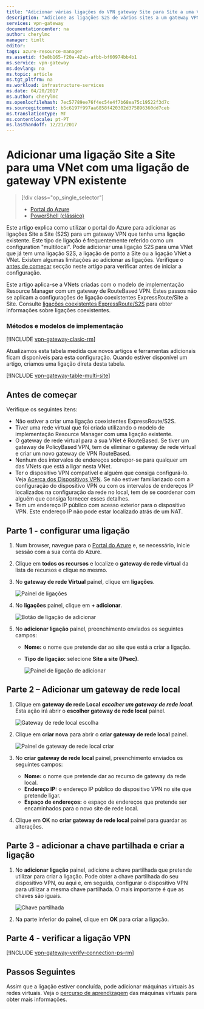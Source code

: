 ```yaml
---
title: "Adicionar várias ligações do VPN gateway Site para Site a uma VNet: Portal do Azure: Resource Manager | Microsoft Docs"
description: "Adicione as ligações S2S de vários sites a um gateway VPN que tenha uma ligação existente"
services: vpn-gateway
documentationcenter: na
author: cherylmc
manager: timlt
editor: 
tags: azure-resource-manager
ms.assetid: f3e8b165-f20a-42ab-afbb-bf60974bb4b1
ms.service: vpn-gateway
ms.devlang: na
ms.topic: article
ms.tgt_pltfrm: na
ms.workload: infrastructure-services
ms.date: 04/20/2017
ms.author: cherylmc
ms.openlocfilehash: 7ec57789ee76f4ec54e4f7b68ea75c19522f3d7c
ms.sourcegitcommit: b5c6197f997aa6858f420302d375896360dd7ceb
ms.translationtype: MT
ms.contentlocale: pt-PT
ms.lasthandoff: 12/21/2017
---
```

# <a name="add-a-site-to-site-connection-to-a-vnet-with-an-existing-vpn-gateway-connection"></a>Adicionar uma ligação Site a Site para uma VNet com uma ligação de gateway VPN existente

> [!div class="op_single_selector"]
> * [Portal do Azure](vpn-gateway-howto-multi-site-to-site-resource-manager-portal.md)
> * [PowerShell (clássico)](vpn-gateway-multi-site.md)
>
> 

Este artigo explica como utilizar o portal do Azure para adicionar as ligações Site a Site (S2S) para um gateway VPN que tenha uma ligação existente. Este tipo de ligação é frequentemente referido como um configuration "multilocal". Pode adicionar uma ligação S2S para uma VNet que já tem uma ligação S2S, a ligação de ponto a Site ou a ligação VNet a VNet. Existem algumas limitações ao adicionar as ligações. Verifique o [antes de começar](#before) secção neste artigo para verificar antes de iniciar a configuração. 

Este artigo aplica-se a VNets criadas com o modelo de implementação Resource Manager com um gateway de RouteBased VPN. Estes passos não se aplicam a configurações de ligação coexistentes ExpressRoute/Site a Site. Consulte [ligações coexistentes ExpressRoute/S2S](../expressroute/expressroute-howto-coexist-resource-manager.md) para obter informações sobre ligações coexistentes.

### <a name="deployment-models-and-methods"></a>Métodos e modelos de implementação
[!INCLUDE [vpn-gateway-clasic-rm](../../includes/vpn-gateway-classic-rm-include.md)]

Atualizamos esta tabela medida que novos artigos e ferramentas adicionais ficam disponíveis para esta configuração. Quando estiver disponível um artigo, criamos uma ligação direta desta tabela.

[!INCLUDE [vpn-gateway-table-multi-site](../../includes/vpn-gateway-table-multisite-include.md)]

## <a name="before"></a>Antes de começar
Verifique os seguintes itens:

* Não estiver a criar uma ligação coexistentes ExpressRoute/S2S.
* Tiver uma rede virtual que foi criada utilizando o modelo de implementação Resource Manager com uma ligação existente.
* O gateway de rede virtual para a sua VNet é RouteBased. Se tiver um gateway de PolicyBased VPN, tem de eliminar o gateway de rede virtual e criar um novo gateway de VPN RouteBased.
* Nenhum dos intervalos de endereços sobrepor-se para qualquer um das VNets que está a ligar nesta VNet.
* Ter o dispositivo VPN compatível e alguém que consiga configurá-lo. Veja [Acerca dos Dispositivos VPN](vpn-gateway-about-vpn-devices.md). Se não estiver familiarizado com a configuração do dispositivo VPN ou com os intervalos de endereços IP localizados na configuração da rede no local, tem de se coordenar com alguém que consiga fornecer esses detalhes.
* Tem um endereço IP público com acesso exterior para o dispositivo VPN. Este endereço IP não pode estar localizado atrás de um NAT.

## <a name="part1"></a>Parte 1 - configurar uma ligação
1. Num browser, navegue para o [Portal do Azure](http://portal.azure.com) e, se necessário, inicie sessão com a sua conta do Azure.
2. Clique em **todos os recursos** e localize o **gateway de rede virtual** da lista de recursos e clique no mesmo.
3. No **gateway de rede Virtual** painel, clique em **ligações**.
   
    ![Painel de ligações](./media/vpn-gateway-howto-multi-site-to-site-resource-manager-portal/connectionsblade.png "Painel de ligações")<br>
4. No **ligações** painel, clique em **+ adicionar**.
   
    ![Botão de ligação de adicionar](./media/vpn-gateway-howto-multi-site-to-site-resource-manager-portal/addbutton.png "adicionar botão de ligação")<br>
5. No **adicionar ligação** painel, preenchimento enviados os seguintes campos:
   
   * **Nome:** o nome que pretende dar ao site que está a criar a ligação.
   * **Tipo de ligação:** selecione **Site a site (IPsec)**.
     
     ![Painel de ligação de adicionar](./media/vpn-gateway-howto-multi-site-to-site-resource-manager-portal/addconnectionblade.png "painel de ligação de adicionar")<br>

## <a name="part2"></a>Parte 2 – Adicionar um gateway de rede local
1. Clique em **gateway de rede Local** ***escolher um gateway de rede local***. Esta ação irá abrir o **escolher gateway de rede local** painel.
   
    ![Gateway de rede local escolha](./media/vpn-gateway-howto-multi-site-to-site-resource-manager-portal/chooselng.png "escolher gateway de rede local")<br>
2. Clique em **criar nova** para abrir o **criar gateway de rede local** painel.
   
    ![Painel de gateway de rede local criar](./media/vpn-gateway-howto-multi-site-to-site-resource-manager-portal/createlngblade.png "criar gateway de rede local")<br>
3. No **criar gateway de rede local** painel, preenchimento enviados os seguintes campos:
   
   * **Nome:** o nome que pretende dar ao recurso de gateway da rede local.
   * **Endereço IP:** o endereço IP público do dispositivo VPN no site que pretende ligar.
   * **Espaço de endereços:** o espaço de endereços que pretende ser encaminhados para o novo site de rede local.
4. Clique em **OK** no **criar gateway de rede local** painel para guardar as alterações.

## <a name="part3"></a>Parte 3 - adicionar a chave partilhada e criar a ligação
1. No **adicionar ligação** painel, adicione a chave partilhada que pretende utilizar para criar a ligação. Pode obter a chave partilhada do seu dispositivo VPN, ou aqui e, em seguida, configurar o dispositivo VPN para utilizar a mesma chave partilhada. O mais importante é que as chaves são iguais.
   
    ![Chave partilhada](./media/vpn-gateway-howto-multi-site-to-site-resource-manager-portal/sharedkey.png "Chave partilhada")<br>
2. Na parte inferior do painel, clique em **OK** para criar a ligação.

## <a name="part4"></a>Parte 4 - verificar a ligação VPN


[!INCLUDE [vpn-gateway-verify-connection-ps-rm](../../includes/vpn-gateway-verify-connection-ps-rm-include.md)]

## <a name="next-steps"></a>Passos Seguintes

Assim que a ligação estiver concluída, pode adicionar máquinas virtuais às redes virtuais. Veja o [percurso de aprendizagem](https://azure.microsoft.com/documentation/learning-paths/virtual-machines) das máquinas virtuais para obter mais informações.
